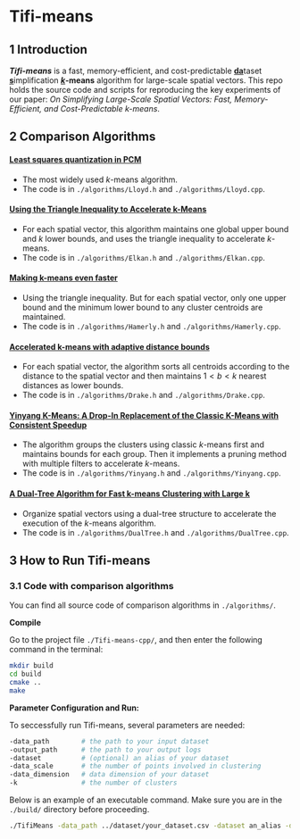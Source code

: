 # Tifi-means
## 1 Introduction

***Tifi-means*** is a fast, memory-efficient, and cost-predictable <u>**da**</u>taset <u>**s**</u>implification **<u>$k$</u>-means** algorithm for large-scale spatial vectors. This repo holds the source code and scripts for reproducing the key experiments of our paper: *On Simplifying Large-Scale Spatial Vectors: Fast, Memory-Efficient, and Cost-Predictable k-means*.


## 2 Comparison Algorithms

#### [Least squares quantization in PCM](https://hal.science/hal-04614938/document)

- The most widely used $k$-means algorithm.
- The code is in `./algorithms/Lloyd.h` and `./algorithms/Lloyd.cpp`. 

#### [Using the Triangle Inequality to Accelerate k-Means](https://cdn.aaai.org/ICML/2003/ICML03-022.pdf)

- For each spatial vector, this algorithm maintains one global upper bound and $k$ lower bounds, and uses the triangle inequality to accelerate $k$-means.
- The code is in `./algorithms/Elkan.h` and `./algorithms/Elkan.cpp`.

#### [Making k-means even faster](https://epubs.siam.org/doi/pdf/10.1137/1.9781611972801.12)

- Using the triangle inequality. But for each spatial vector, only one upper bound and the minimum lower bound to any cluster centroids are maintained.
- The code is in `./algorithms/Hamerly.h` and `./algorithms/Hamerly.cpp`.

#### [Accelerated k-means with adaptive distance bounds](http://opt.kyb.tuebingen.mpg.de/papers/opt2012_paper_13.pdf)

- For each spatial vector, the algorithm sorts all centroids according to the distance to the spatial vector and then maintains $1<b<k$ nearest distances as lower bounds.
- The code is in `./algorithms/Drake.h` and `./algorithms/Drake.cpp`.

#### [Yinyang K-Means: A Drop-In Replacement of the Classic K-Means with Consistent Speedup](https://proceedings.mlr.press/v37/ding15.pdf)

- The algorithm groups the clusters using classic $k$-means first and maintains bounds for each group. Then it implements a pruning method with multiple filters to accelerate $k$-means.
- The code is in `./algorithms/Yinyang.h` and `./algorithms/Yinyang.cpp`.


#### [A Dual-Tree Algorithm for Fast k-means Clustering with Large k](https://epubs.siam.org/doi/pdf/10.1137/1.9781611974973.34)

- Organize spatial vectors using a dual-tree structure to accelerate the execution of the $k$-means algorithm.
- The code is in `./algorithms/DualTree.h` and `./algorithms/DualTree.cpp`.

## 3 How to Run Tifi-means

### 3.1 Code with comparison algorithms

You can find all source code of comparison algorithms in `./algorithms/`. 


**Compile**

Go to the project file `./Tifi-means-cpp/`, and then enter the following command in the terminal:

```sh
mkdir build
cd build
cmake ..
make
```

**Parameter Configuration and Run:**

To seccessfully run Tifi-means, several parameters are needed:

```sh
-data_path        # the path to your input dataset
-output_path      # the path to your output logs
-dataset          # (optional) an alias of your dataset
-data_scale       # the number of points involved in clustering
-data_dimension   # data dimension of your dataset
-k                # the number of clusters
```

Below is an example of an executable command. Make sure you are in the `./build/` directory before proceeding.

```sh
./TifiMeans -data_path ../dataset/your_dataset.csv -dataset an_alias -data_scale 1000000 -data_dimension 3 -k 200
```
